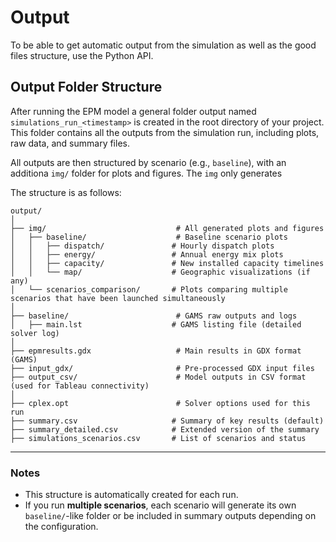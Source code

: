 # Output

To be able to get automatic output from the simulation as well as the good files structure, use the Python API.

## Output Folder Structure

After running the EPM model a general folder output named `simulations_run_<timestamp>` is created in the root directory of your project. This folder contains all the outputs from the simulation run, including plots, raw data, and summary files.


All outputs are then structured by scenario (e.g., `baseline`), with an additiona `img/` folder for plots and figures. 
The `img` only generates 

The structure is as follows:
```
output/
│
├── img/                             # All generated plots and figures
│   ├── baseline/                    # Baseline scenario plots
│   │   ├── dispatch/               # Hourly dispatch plots
│   │   ├── energy/                 # Annual energy mix plots
│   │   ├── capacity/               # New installed capacity timelines
│   │   └── map/                    # Geographic visualizations (if any)
│   └── scenarios_comparison/       # Plots comparing multiple scenarios that have been launched simultaneously
│
├── baseline/                        # GAMS raw outputs and logs
│   ├── main.lst                    # GAMS listing file (detailed solver log)
│
├── epmresults.gdx                   # Main results in GDX format (GAMS)
├── input_gdx/                       # Pre-processed GDX input files
├── output_csv/                      # Model outputs in CSV format (used for Tableau connectivity)
│
├── cplex.opt                        # Solver options used for this run
├── summary.csv                     # Summary of key results (default)
├── summary_detailed.csv            # Extended version of the summary
├── simulations_scenarios.csv       # List of scenarios and status
```

---

### Notes

- This structure is automatically created for each run.
- If you run **multiple scenarios**, each scenario will generate its own `baseline/`-like folder or be included in summary outputs depending on the configuration.